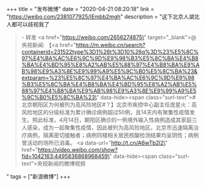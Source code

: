 +++
title = "发布微博"
date = "2020-04-21 08:20:18"
link = "https://weibo.com/2381077925/IEmbb2mgh"
description = "这下北京人湖北人都可以歧视我了<br><blockquote> - 转发 <a href=\"https://weibo.com/2656274875\" target=\"_blank\">@央视新闻</a>: 【<a href=\"https://m.weibo.cn/search?containerid=231522type%3D1%26t%3D10%26q%3D%23%E5%8C%97%E4%BA%AC%E6%9C%9D%E9%98%B3%E5%8C%BA%E4%B8%BA%E4%BD%95%E8%A2%AB%E5%88%97%E4%B8%BA%E9%AB%98%E9%A3%8E%E9%99%A9%E5%9C%B0%E5%8C%BA%23&extparam=%23%E5%8C%97%E4%BA%AC%E6%9C%9D%E9%98%B3%E5%8C%BA%E4%B8%BA%E4%BD%95%E8%A2%AB%E5%88%97%E4%B8%BA%E9%AB%98%E9%A3%8E%E9%99%A9%E5%9C%B0%E5%8C%BA%23\" data-hide><span class=\"surl-text\">#北京朝阳区为何被列为高风险地区#</span></a>？】北京市疾控中心副主任庞星火：高风险地区的分级标准为累计确诊病例超过50例，且14天内有聚集性疫情发生。照此标准，4月14日，朝阳区确诊的一例境外输入性病例造成其家庭三人感染，成为一起聚集性疫情，因此被列为高风险地区。北京市迅速隔离治疗病例，隔离密切接触者；病例同楼相关居民核酸检测结果均呈阴性；病例曾活动的场所已消毒。 <a data-url=\"http://t.cn/A6wTb2l2\" href=\"https://video.weibo.com/show?fid=1042163:4495836868968459\" data-hide><span class=\"surl-text\">央视新闻的微博视频</span></a></blockquote>"
tags = ["新浪微博"]
+++
